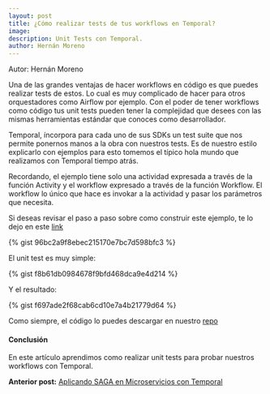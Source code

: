 ```yaml
---
layout: post
title: ¿Cómo realizar tests de tus workflows en Temporal?
image: 
description: Unit Tests con Temporal.
author: Hernán Moreno
---
```


Autor: Hernán Moreno

Una de las grandes ventajas de hacer workflows en código es que puedes realizar tests de estos. Lo cual es muy complicado de hacer para otros orquestadores como Airflow por ejemplo. Con el poder de tener workflows como código tus unit tests pueden tener la complejidad que desees con las mismas herramientas estándar que conoces como desarrollador. 

Temporal, íncorpora para cada uno de sus SDKs un test suite que nos permite ponernos manos a la obra con nuestros tests. Es de nuestro estilo explicarlo con ejemplos para esto tomemos el típico hola mundo que realizamos con Temporal tiempo atrás. 

Recordando, el ejemplo tiene solo una actividad expresada a través de la función Activity y el workflow expresado a través de la función Workflow. El workflow lo único que hace es invokar a la actividad y pasar los parámetros que necesita. 

Si deseas revisar el paso a paso sobre como construir este ejemplo, te lo dejo en este [link](https://sistecma.github.io/2021/02/04/aplicaciones-invencibles-con-temporal.html)

{% gist 96bc2a9f8ebec215170e7bc7d598bfc3 %}

El unit test es muy simple:

{% gist f8b61db0984678f9bfd468dca9e4d214 %}

Y el resultado:

{% gist f697ade2f68cab6cd10e7a4b21779d64 %}

Como siempre, el código lo puedes descargar en nuestro [repo](https://github.com/sistecma/temporalio/tree/main/app/go/hola)

#### Conclusión

En este artículo aprendimos como realizar unit tests para probar nuestros workflows con Temporal.

**Anterior post:** [Aplicando SAGA en Microservicios con Temporal](https://sistecma.github.io/2021/03/04/aplicando-saga-en-microservicios-con-temporal.html) 
